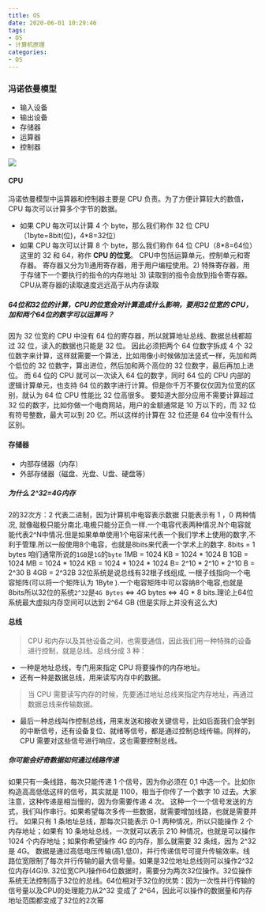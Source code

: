 ```yaml
---
title: OS
date: 2020-06-01 10:29:46
tags:
- OS
- 计算机原理
categories:
- OS
---
```

### 冯诺依曼模型
* 输入设备
* 输出设备
* 存储器
* 运算器
* 控制器

![](./fengnuoyiman.jpg)

#### CPU
冯诺依曼模型中运算器和控制器主要是 CPU 负责。为了方便计算较大的数值，CPU 每次可以计算多个字节的数据。
* 如果 CPU 每次可以计算 4 个 byte，那么我们称作 32 位 CPU（1byte=8bit(位)，4*8=32位）
* 如果 CPU 每次可以计算 8 个 byte，那么我们称作 64 位 CPU（8*8=64位）
这里的 32 和 64，称作 **CPU 的位宽**。
CPU中包括运算单元，控制单元和寄存器。
寄存器又分为1)通用寄存器，用于用户编程使用。2) 特殊寄存器，用于存储下一个要执行的指令的内存地址 3) 读取到的指令会放到指令寄存器。
CPU从寄存器的读取速度远远高于从内存读取

##### 64位和32位的计算，CPU的位宽会对计算造成什么影响，要用32位宽的 CPU，加和两个64位的数字可以运算吗？
因为 32 位宽的 CPU 中没有 64 位的寄存器，所以就算地址总线、数据总线都超过 32 位，读入的数据也只能是 32 位。
因此必须把两个 64 位数字拆成 4 个 32 位数字来计算，这样就需要一个算法，比如用像小时候做加法竖式一样，先加和两个低位的 32 位数字，算出进位，然后加和两个高位的 32 位数字，最后再加上进位。
而 64 位的 CPU 就可以一次读入 64 位的数字，同时 64 位的 CPU 内部的逻辑计算单元，也支持 64 位的数字进行计算。但是你千万不要仅仅因为位宽的区别，就认为 64 位 CPU 性能比 32 位高很多。
要知道大部分应用不需要计算超过 32 位的数字，比如你做一个电商网站，用户的金额通常是 10 万以下的，而 32 位有符号整数，最大可以到 20 亿。所以这样的计算在 32 位还是 64 位中没有什么区别。

#### 存储器
* 内部存储器（内存）
* 外部存储器（磁盘、光盘、U盘、硬盘等）

##### 为什么 2^32=4G内存
2的32次方：2 代表二进制，因为计算机中电容表示数据 只能表示有 1 ，0  两种情况, 就像磁极只能分南北.电极只能分正负一样.一个电容代表两种情况.N个电容就能代表2^N中情况.但是如果单单使用1个电容来代表一个我们学术上使用的数字,不利于管理.所以一般使用8个电容，也就是8bits来代表一个学术上的数字. 8bits = 1 bytes 咱们通常所说的`1GB`是`1G`的`byte`
1MB = 1024 KB = 1024 * 1024 B
1GB = 1024 MB = 1024 * 1024 KB = 1024 * 1024 * 1024 B= 2^10 * 2^10 * 2^10 B = 2^30 B
4GB = 2^32B
32位系统是说总线有32根子线组成, 一根子线指向一个电容矩阵(可以将一个矩阵认为 1Byte ).一个电容矩阵中可以容纳8个电容,也就是 8bits所以32位的系统`2^32`是`4G Bytes`   <=>   4G bytes   <=>  4G * 8 bits.理论上64位系统最大虚拟内存空间可以达到 2^64 GB (但是实际上并没有这么大)

#### 总线
> CPU 和内存以及其他设备之间，也需要通信，因此我们用一种特殊的设备进行控制，就是总线。总线分成 3 种：
* 一种是地址总线，专门用来指定 CPU 将要操作的内存地址。
* 还有一种是数据总线，用来读写内存中的数据。
> 当 CPU 需要读写内存的时候，先要通过地址总线来指定内存地址，再通过数据总线来传输数据。
* 最后一种总线叫作控制总线，用来发送和接收关键信号，比如后面我们会学到的中断信号，还有设备复位、就绪等信号，都是通过控制总线传输。同样的，CPU 需要对这些信号进行响应，这也需要控制总线。


##### 你可能会好奇数据如何通过线路传递
如果只有一条线路，每次只能传递 1 个信号，因为你必须在 0,1 中选一个。比如你构造高高低低这样的信号，其实就是 1100，相当于你传了一个数字 10 过去。大家注意，这种传递是相当慢的，因为你需要传递 4 次。
这种一个一个信号发送的方式，我们叫作串行。如果希望每次多传一些数据，就需要增加线路，也就是需要并行。
如果只有 1 条地址总线，那每次只能表示 0-1 两种情况，所以只能操作 2 个内存地址；如果有 10 条地址总线，一次就可以表示 210 种情况，也就是可以操作 1024 个内存地址；如果你希望操作 4G 的内存，那么就需要 32 条线，因为 2^32 是 4G。
数据是通过高低电压传输(高1,低0)，并行传递信号可提升传输效率。线路位宽限制了每次并行传输的最大信号量。如果是32位地址总线则可以操作2^32位内存(4G)9. 32位宽CPU操作64位数据时，需要分为两次32位操作。32位操作系统无法控制高于32位的总线。64位相对于32位的优势：因为一次性并行传输的信号量以及CPU的处理能力从2^32 变成了 2^64，因此可以操作的数据量和内存地址范围都变成了32位的2次幂

